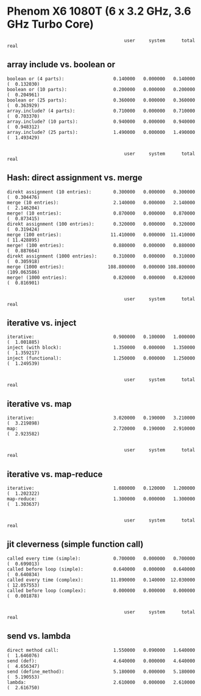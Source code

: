 Phenom X6 1080T (6 x 3.2 GHz, 3.6 GHz Turbo Core)
=================================================


                                               user     system      total        real
array include vs. boolean or
----------------------------

    boolean or (4 parts):                  0.140000   0.000000   0.140000 (  0.132030)
    boolean or (10 parts):                 0.200000   0.000000   0.200000 (  0.204961)
    boolean or (25 parts):                 0.360000   0.000000   0.360000 (  0.363929)
    array.include? (4 parts):              0.710000   0.000000   0.710000 (  0.703370)
    array.include? (10 parts):             0.940000   0.000000   0.940000 (  0.948312)
    array.include? (25 parts):             1.490000   0.000000   1.490000 (  1.493429)


                                               user     system      total        real
Hash: direct assignment vs. merge
---------------------------------

    direkt assignment (10 entries):        0.300000   0.000000   0.300000 (  0.304476)
    merge (10 entries):                    2.140000   0.000000   2.140000 (  2.146204)
    merge! (10 entries):                   0.870000   0.000000   0.870000 (  0.873415)
    direkt assignment (100 entries):       0.320000   0.000000   0.320000 (  0.319424)
    merge (100 entries):                  11.410000   0.000000  11.410000 ( 11.428895)
    merge! (100 entries):                  0.880000   0.000000   0.880000 (  0.887664)
    direkt assignment (1000 entries):      0.310000   0.000000   0.310000 (  0.305918)
    merge (1000 entries):                108.800000   0.000000 108.800000 (109.063586)
    merge! (1000 entries):                 0.820000   0.000000   0.820000 (  0.816901)


                                               user     system      total        real
iterative vs. inject
--------------------

    iterative:                             0.900000   0.100000   1.000000 (  1.001885)
    inject (with block):                   1.350000   0.000000   1.350000 (  1.359217)
    inject (functional):                   1.250000   0.000000   1.250000 (  1.249539)


                                               user     system      total        real
iterative vs. map
-----------------

    iterative:                             3.020000   0.190000   3.210000 (  3.219898)
    map:                                   2.720000   0.190000   2.910000 (  2.923582)


                                               user     system      total        real
iterative vs. map-reduce
------------------------

    iterative:                             1.080000   0.120000   1.200000 (  1.202322)
    map-reduce:                            1.300000   0.000000   1.300000 (  1.303637)


                                               user     system      total        real
jit cleverness (simple function call)
-------------------------------------

    called every time (simple):            0.700000   0.000000   0.700000 (  0.699013)
    called before loop (simple):           0.640000   0.000000   0.640000 (  0.640834)
    called every time (complex):          11.890000   0.140000  12.030000 ( 12.057553)
    called before loop (complex):          0.000000   0.000000   0.000000 (  0.001878)


                                               user     system      total        real
send vs. lambda
---------------

    direct method call:                    1.550000   0.090000   1.640000 (  1.646076)
    send (def):                            4.640000   0.000000   4.640000 (  4.656347)
    send (define_method):                  5.180000   0.000000   5.180000 (  5.190553)
    lambda:                                2.610000   0.000000   2.610000 (  2.616750)
